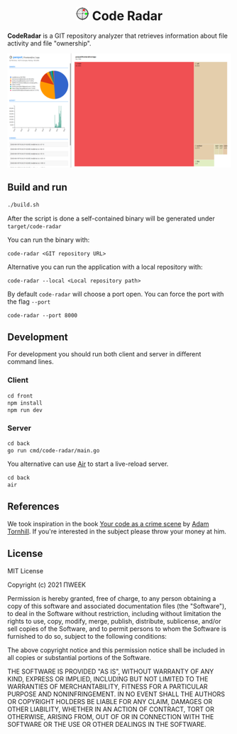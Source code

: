 <h1 align="center">
  <br>
  <img width="30"
       src="https://raw.githubusercontent.com/PIWEEK/code-radar/main/front/public/favicon.svg" alt="LOGO">
  Code Radar
</h1>

**CodeRadar** is a GIT repository analyzer that retrieves information about file activity and file "ownership". 

![Code radar screenshot](https://github.com/PIWEEK/code-radar/blob/main/resources/screenshots/penpot.png)

## Build and run

```bash
./build.sh
```

After the script is done a self-contained binary will be generated under `target/code-radar`

You can run the binary with:

```
code-radar <GIT repository URL>
```

Alternative you can run the application with a local repository with:

```
code-radar --local <Local repository path>
```

By default `code-radar` will choose a port open. You can force the port with the flag `--port`

```
code-radar --port 8000
```


## Development

For development you should run both client and server in different command lines.

### Client

```
cd front
npm install
npm run dev
```

### Server

```
cd back
go run cmd/code-radar/main.go
```

You alternative can use [Air](https://github.com/cosmtrek/air) to start a live-reload server.

```
cd back
air
```

## References

We took inspiration in the book [Your code as a crime scene](https://pragprog.com/titles/atcrime/your-code-as-a-crime-scene/) by [Adam Tornhill](https://www.adamtornhill.com/). If you're interested in the subject please throw your money at him.

## License

MIT License

Copyright (c) 2021 ΠWEEK

Permission is hereby granted, free of charge, to any person obtaining a copy
of this software and associated documentation files (the "Software"), to deal
in the Software without restriction, including without limitation the rights
to use, copy, modify, merge, publish, distribute, sublicense, and/or sell
copies of the Software, and to permit persons to whom the Software is
furnished to do so, subject to the following conditions:

The above copyright notice and this permission notice shall be included in all
copies or substantial portions of the Software.

THE SOFTWARE IS PROVIDED "AS IS", WITHOUT WARRANTY OF ANY KIND, EXPRESS OR
IMPLIED, INCLUDING BUT NOT LIMITED TO THE WARRANTIES OF MERCHANTABILITY,
FITNESS FOR A PARTICULAR PURPOSE AND NONINFRINGEMENT. IN NO EVENT SHALL THE
AUTHORS OR COPYRIGHT HOLDERS BE LIABLE FOR ANY CLAIM, DAMAGES OR OTHER
LIABILITY, WHETHER IN AN ACTION OF CONTRACT, TORT OR OTHERWISE, ARISING FROM,
OUT OF OR IN CONNECTION WITH THE SOFTWARE OR THE USE OR OTHER DEALINGS IN THE
SOFTWARE.
